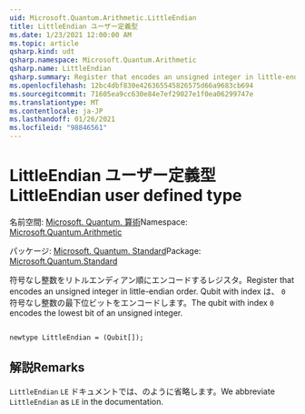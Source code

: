 ```yaml
---
uid: Microsoft.Quantum.Arithmetic.LittleEndian
title: LittleEndian ユーザー定義型
ms.date: 1/23/2021 12:00:00 AM
ms.topic: article
qsharp.kind: udt
qsharp.namespace: Microsoft.Quantum.Arithmetic
qsharp.name: LittleEndian
qsharp.summary: Register that encodes an unsigned integer in little-endian order. The qubit with index `0` encodes the lowest bit of an unsigned integer.
ms.openlocfilehash: 12bc4dbf830e426365545826575d66a9683cb694
ms.sourcegitcommit: 71605ea9cc630e84e7ef29027e1f0ea06299747e
ms.translationtype: MT
ms.contentlocale: ja-JP
ms.lasthandoff: 01/26/2021
ms.locfileid: "98846561"
---
```

# <a name="littleendian-user-defined-type"></a><span data-ttu-id="abf05-102">LittleEndian ユーザー定義型</span><span class="sxs-lookup"><span data-stu-id="abf05-102">LittleEndian user defined type</span></span>

<span data-ttu-id="abf05-103">名前空間: [Microsoft. Quantum. 算術](xref:Microsoft.Quantum.Arithmetic)</span><span class="sxs-lookup"><span data-stu-id="abf05-103">Namespace: [Microsoft.Quantum.Arithmetic](xref:Microsoft.Quantum.Arithmetic)</span></span>

<span data-ttu-id="abf05-104">パッケージ: [Microsoft. Quantum. Standard](https://nuget.org/packages/Microsoft.Quantum.Standard)</span><span class="sxs-lookup"><span data-stu-id="abf05-104">Package: [Microsoft.Quantum.Standard](https://nuget.org/packages/Microsoft.Quantum.Standard)</span></span>


<span data-ttu-id="abf05-105">符号なし整数をリトルエンディアン順にエンコードするレジスタ。</span><span class="sxs-lookup"><span data-stu-id="abf05-105">Register that encodes an unsigned integer in little-endian order.</span></span> <span data-ttu-id="abf05-106">Qubit with index は、 `0` 符号なし整数の最下位ビットをエンコードします。</span><span class="sxs-lookup"><span data-stu-id="abf05-106">The qubit with index `0` encodes the lowest bit of an unsigned integer.</span></span>

```qsharp

newtype LittleEndian = (Qubit[]);
```



## <a name="remarks"></a><span data-ttu-id="abf05-107">解説</span><span class="sxs-lookup"><span data-stu-id="abf05-107">Remarks</span></span>

<span data-ttu-id="abf05-108">`LittleEndian` `LE` ドキュメントでは、のように省略します。</span><span class="sxs-lookup"><span data-stu-id="abf05-108">We abbreviate `LittleEndian` as `LE` in the documentation.</span></span>